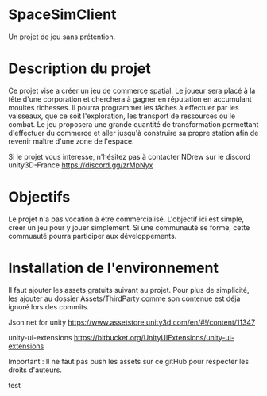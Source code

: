 # SpaceSimClient
Un projet de jeu sans prétention.

# Description du projet
Ce projet vise a créer un jeu de commerce spatial. Le joueur sera placé à la tête d'une corporation et cherchera à gagner en réputation en accumulant moultes richesses.
Il pourra programmer les tâches à effectuer par les vaisseaux, que ce soit l'exploration, les transport de ressources ou le combat. Le jeu proposera une grande quantité
de transformation permettant d'effectuer du commerce et aller jusqu'à construire sa propre station afin de revenir maître d'une zone de l'espace.

Si le projet vous interesse, n'hésitez pas à contacter NDrew sur le discord unity3D-France https://discord.gg/zrMpNyx

# Objectifs
Le projet n'a pas vocation à être commercialisé. L'objectif ici est simple, créer un jeu pour y jouer simplement.
Si une communauté se forme, cette commuauté pourra participer aux développements.

# Installation de l'environnement 
Il faut ajouter les assets gratuits suivant au projet. Pour plus de simplicité, les ajouter au dossier Assets/ThirdParty comme son contenue est déjà ignoré lors des commits.

Json.net for unity
https://www.assetstore.unity3d.com/en/#!/content/11347

unity-ui-extensions
https://bitbucket.org/UnityUIExtensions/unity-ui-extensions

Important : Il ne faut pas push les assets sur ce gitHub pour respecter les droits d'auteurs.



test